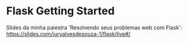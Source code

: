 # Flask Getting Started


Slides da minha palestra 'Resolvendo seus problemas web com Flask': https://slides.com/iuryalvesdesouza-1/flask/live#/